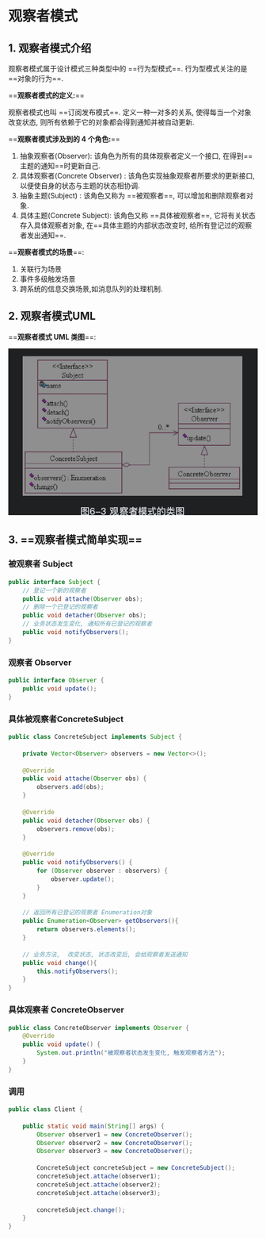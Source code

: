 #  观察者模式

## 1. 观察者模式介绍

观察者模式属于设计模式三种类型中的 ==行为型模式==. 行为型模式关注的是 ==对象的行为==.



==**观察者模式的定义:**==

观察者模式也叫 ==订阅发布模式==. 定义一种一对多的关系, 使得每当一个对象改变状态, 则所有依赖于它的对象都会得到通知并被自动更新.



==**观察者模式涉及到的 4 个角色:**==

1. 抽象观察者(Observer): 该角色为所有的具体观察者定义一个接口, 在得到==主题的通知==时更新自己.
2. 具体观察者(Concrete Observer) : 该角色实现抽象观察者所要求的更新接口, 以便使自身的状态与主题的状态相协调.
3. 抽象主题(Subject) : 该角色又称为 ==被观察者==, 可以增加和删除观察者对象.
4. 具体主题(Concrete Subject): 该角色又称 ==具体被观察者==, 它将有关状态存入具体观察者对象, 在==具体主题的内部状态改变时, 给所有登记过的观察者发出通知==.



==**观察者模式的场景**==:

1. 关联行为场景
2. 事件多级触发场景
3. 跨系统的信息交换场景,如消息队列的处理机制.



## 2. 观察者模式UML

==**观察者模式 UML 类图**==:

![image-20200510160934977](../local/picture/行为型-观察者模式/image-20200510160934977.png)



## 3. ==观察者模式简单实现==

### 被观察者 Subject

```java
public interface Subject {
    // 登记一个新的观察者
    public void attache(Observer obs);
    // 删除一个已登记的观察者
    public void detacher(Observer obs);
    // 业务状态发生变化, 通知所有已登记的观察者
    public void notifyObservers();
}
```

### 观察者 Observer

```java
public interface Observer {
    public void update();
}
```

### 具体被观察者ConcreteSubject

```java
public class ConcreteSubject implements Subject {

    private Vector<Observer> observers = new Vector<>();

    @Override
    public void attache(Observer obs) {
        observers.add(obs);
    }

    @Override
    public void detacher(Observer obs) {
        observers.remove(obs);
    }

    @Override
    public void notifyObservers() {
        for (Observer observer : observers) {
            observer.update();
        }
    }

    // 返回所有已登记的观察者 Enumeration对象
    public Enumeration<Observer> getObservers(){
        return observers.elements();
    }

    // 业务方法,  改变状态, 状态改变后, 会给观察者发送通知
    public void change(){
        this.notifyObservers();
    }
}
```

### 具体观察者 ConcreteObserver

```java
public class ConcreteObserver implements Observer {
    @Override
    public void update() {
        System.out.println("被观察者状态发生变化, 触发观察者方法");
    }
}
```

### 调用

```java
public class Client {

    public static void main(String[] args) {
        Observer observer1 = new ConcreteObserver();
        Observer observer2 = new ConcreteObserver();
        Observer observer3 = new ConcreteObserver();

        ConcreteSubject concreteSubject = new ConcreteSubject();
        concreteSubject.attache(observer1);
        concreteSubject.attache(observer2);
        concreteSubject.attache(observer3);

        concreteSubject.change();
    }
}
```


